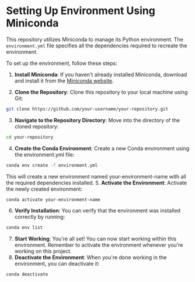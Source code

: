 # Setting Up Environment Using Miniconda

This repository utilizes Miniconda to manage its Python environment. The `environment.yml` file specifies all the dependencies required to recreate the environment.

To set up the environment, follow these steps:

1. **Install Miniconda**: If you haven't already installed Miniconda, download and install it from the [Miniconda website](https://docs.conda.io/en/latest/miniconda.html).

2. **Clone the Repository**: Clone this repository to your local machine using Git:
```bash
git clone https://github.com/your-username/your-repository.git
```
3. **Navigate to the Repository Directory**: Move into the directory of the cloned repository:
```bash
cd your-repository
```
4. **Create the Conda Environment**: Create a new Conda environment using the environment.yml file:
```bash
conda env create -f environment.yml
```
  This will create a new environment named your-environment-name with all the required dependencies installed.
5. **Activate the Environment**: Activate the newly created environment:
```bash
conda activate your-environment-name
```
6. **Verify Installation**: You can verify that the environment was installed correctly by running:
```bash
conda env list
```
7. **Start Working**: You're all set! You can now start working within this environment. Remember to activate the environment whenever you're working on this project.
8. **Deactivate the Environment**: When you're done working in the environment, you can deactivate it:
```bash
conda deactivate
```
